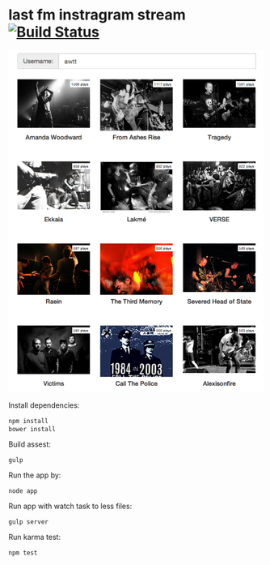 last fm instragram stream [![Build Status](https://travis-ci.org/danielhusar/lastfm-instagram.png)](https://travis-ci.org/danielhusar/lastfm-instagram)
=========================

![Screenshots](public/img/screenshot.png)

Install dependencies:
	
	npm install
	bower install
	
Build assest:

	gulp
	
Run the app by:

	node app
	
Run app with watch task to less files:

	gulp server

Run karma test:

	npm test
